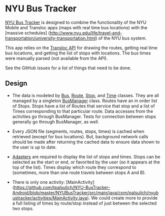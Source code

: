 NYU Bus Tracker
===============

[NYU Bus Tracker](http://www.nyubustracker.com/) is designed to combine the functionality of the NYU
Mobile and Transloc apps (maps with real time bus locations) with the [massive schedules]
(http://www.nyu.edu/life/travel-and-transportation/university-transportation.html) of the NYU bus system.

This app relies on the [Transloc API](http://www.api.transloc.com) for drawing the routes, getting real time
bus locations, and getting the list of stops with locations. The bus times were manually parsed (not
available from the API).

See the GitHub issues for a list of things that need to be done.

Design
------
* The data is modeled by
[Bus](https://github.com/tpalsulich/NYU-BusTracker-Android/blob/master/NYUBusTracker/src/main/java/com/palsulich/nyubustracker/models/Bus.java),
[Route](https://github.com/tpalsulich/NYU-BusTracker-Android/blob/master/NYUBusTracker/src/main/java/com/palsulich/nyubustracker/models/Route.java),
[Stop](https://github.com/tpalsulich/NYU-BusTracker-Android/blob/master/NYUBusTracker/src/main/java/com/palsulich/nyubustracker/models/Stop.java), and
[Time](https://github.com/tpalsulich/NYU-BusTracker-Android/blob/master/NYUBusTracker/src/main/java/com/palsulich/nyubustracker/models/Time.java)
classes. They are all managed by a singleton
[BusManager](https://github.com/tpalsulich/NYU-BusTracker-Android/blob/master/NYUBusTracker/src/main/java/com/palsulich/nyubustracker/helpers/BusManager.java)
class. Routes have an in order list of Stops. Stops have a list of Routes that service that stop and
a list of Times corresponding to that particular route. Data accesses from the activities go through
BusManager. Tests for connection between stops generally go through BusManager, as well.

* Every JSON file (segments, routes, stops, times) is cached when retrieved (except for bus
locations). But, background network calls should be made after returning the cached data to ensure
data shown to the user is up to date.

* [Adapters](https://github.com/tpalsulich/NYU-BusTracker-Android/tree/master/NYUBusTracker/src/main/java/com/palsulich/nyubustracker/adapters)
are required to display the list of stops and times. Stops can be selected as the start or end, or
favorited by the user (so it appears at the top of the list). Times display which route they
correspond to (sometimes, more than one route travels between stops A and B).

* There is only one activity: [MainActivity]
(https://github.com/tpalsulich/NYU-BusTracker-Android/blob/master/NYUBusTracker/src/main/java/com/palsulich/nyubustracker/activities/MainActivity.java).
We could create more to provide a full listing of times by route/stop instead of just between the
selected two stops.